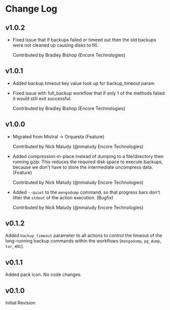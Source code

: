 # Change Log

## v1.0.2

* Fixed issue that if backups failed or timeed out then the old backups were not cleaned
  up causing disks to fill.

  Contributed by Bradley Bishop (Encore Technologies)

## v1.0.1

* Added backup.timeout key value look up for backup_timeout param
* Fixed issue with full_backup workflow that if only 1 of the methods failed
  it would still exit successful.

  Contributed by Bradley Bishop (Encore Technologies)

## v1.0.0

* Migrated from Mistral -> Orquesta (Feature)

  Contributed by Nick Maludy (@nmaludy Encore Technologies)

* Added compression-in-place instead of dumping to a file/directory then running gzip.
  This reduces the required disk space to execute backups, because we don't have to store
  the intermediate uncompress data. (Feature)

  Contributed by Nick Maludy (@nmaludy Encore Technologies)

* Added `--quiet` to the `mongodump` command, so that progress bars don't litter the `stdout`
  of the action execution. (Bugfix)

  Contributed by Nick Maludy (@nmaludy Encore Technologies)

## v0.1.2

Added `backup_timeout` parameter to all actions to control the timeout of the long-running
backup commands within the workflows (`mongodump`, `pg_dump`, `tar`, etc).

## v0.1.1

Added pack icon. No code changes.

## v0.1.0

Initial Revision
